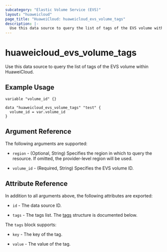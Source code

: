 ```yaml
---
subcategory: "Elastic Volume Service (EVS)"
layout: "huaweicloud"
page_title: "HuaweiCloud: huaweicloud_evs_volume_tags"
description: |-
  Use this data source to query the list of tags of the EVS volume within HuaweiCloud.
---
```


# huaweicloud_evs_volume_tags

Use this data source to query the list of tags of the EVS volume within HuaweiCloud.

## Example Usage

```hcl
variable "volume_id" {}

data "huaweicloud_evs_volume_tags" "test" {
  volume_id = var.volume_id
}
```

## Argument Reference

The following arguments are supported:

* `region` - (Optional, String) Specifies the region in which to query the resource.
  If omitted, the provider-level region will be used.

* `volume_id` - (Required, String) Specifies the EVS volume ID.

## Attribute Reference

In addition to all arguments above, the following attributes are exported:

* `id` - The data source ID.

* `tags` - The tags list.
  The [tags](#tags_structure) structure is documented below.

<a name="tags_structure"></a>
The `tags` block supports:

* `key` - The key of the tag.

* `value` - The value of the tag.
